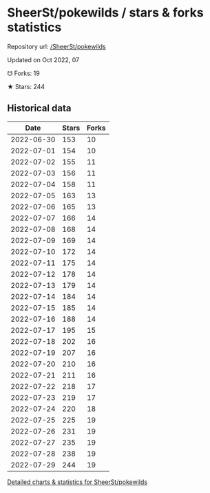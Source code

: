# SheerSt/pokewilds / stars & forks statistics

Repository url: [/SheerSt/pokewilds](https://github.com/SheerSt/pokewilds)

Updated on Oct 2022, 07

☋ Forks: 19

★ Stars: 244

## Historical data
| Date | Stars | Forks |
|------|-------|-------|
| 2022-06-30 | 153 | 10 | 
| 2022-07-01 | 154 | 10 | 
| 2022-07-02 | 155 | 11 | 
| 2022-07-03 | 156 | 11 | 
| 2022-07-04 | 158 | 11 | 
| 2022-07-05 | 163 | 13 | 
| 2022-07-06 | 165 | 13 | 
| 2022-07-07 | 166 | 14 | 
| 2022-07-08 | 168 | 14 | 
| 2022-07-09 | 169 | 14 | 
| 2022-07-10 | 172 | 14 | 
| 2022-07-11 | 175 | 14 | 
| 2022-07-12 | 178 | 14 | 
| 2022-07-13 | 179 | 14 | 
| 2022-07-14 | 184 | 14 | 
| 2022-07-15 | 185 | 14 | 
| 2022-07-16 | 188 | 14 | 
| 2022-07-17 | 195 | 15 | 
| 2022-07-18 | 202 | 16 | 
| 2022-07-19 | 207 | 16 | 
| 2022-07-20 | 210 | 16 | 
| 2022-07-21 | 211 | 16 | 
| 2022-07-22 | 218 | 17 | 
| 2022-07-23 | 219 | 17 | 
| 2022-07-24 | 220 | 18 | 
| 2022-07-25 | 225 | 19 | 
| 2022-07-26 | 231 | 19 | 
| 2022-07-27 | 235 | 19 | 
| 2022-07-28 | 238 | 19 | 
| 2022-07-29 | 244 | 19 | 


[Detailed charts & statistics for SheerSt/pokewilds](https://reviewgithub.com/rep/SheerSt/pokewilds)
